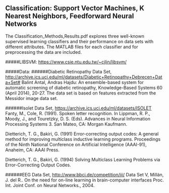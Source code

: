 ## Classification: Support Vector Machines, K Nearest Neighbors, Feedforward Neural Networks

The Classification_Methods,Results.pdf explores three well-known supervised learning classifiers and their performance on data sets with different attributes. The MATLAB files for each classifier and for preprocessing the data are included.

#####LIBSVM: https://www.csie.ntu.edu.tw/~cjlin/libsvm/


#####Data:
######Diabetic Retinopathy Data Set, http://archive.ics.uci.edu/ml/datasets/Diabetic+Retinopathy+Debrecen+Data+Set# 
Balint Antal, Andras Hajdu: An ensemble-based system for automatic screening of diabetic retinopathy, Knowledge-Based Systems 60 (April 			2014), 20-27. 
The  data set is based on features extracted from the Messidor image data set.

######Isolet Data Set, https://archive.ics.uci.edu/ml/datasets/ISOLET
Fanty, M., Cole, R. (1991). Spoken letter recognition. In Lippman, R. P., Moody, J., and Touretzky, D. S. (Eds). Advances in Neural Information Processing Systems 3. San Mateo, CA: Morgan Kaufmann. 

Dietterich, T. G., Bakiri, G. (1991) Error-correcting output codes: A general method for improving multiclass inductive learning programs. Proceedings of the Ninth National Conference on Artificial Intelligence (AAAI-91), Anaheim, CA: AAAI Press. 

Dietterich, T. G., Bakiri, G. (1994) Solving Multiclass Learning Problems via Error-Correcting Output Codes.

######EEG Data Set, http://www.bbci.de/competition/iii/ 
Data Set V, Millán, J. del R.. On the need for on-line learning in brain-computer interfaces Proc. Int. Joint Conf. on Neural Networks., 2004.
